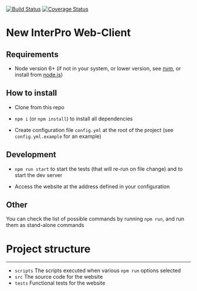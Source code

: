 [![Build Status](https://travis-ci.org/ProteinsWebTeam/interpro7-client.svg?branch=master)](https://travis-ci.org/ProteinsWebTeam/interpro7-client)
[![Coverage Status](https://coveralls.io/repos/github/ProteinsWebTeam/interpro7-client/badge.svg?branch=master)](https://coveralls.io/github/ProteinsWebTeam/interpro7-client?branch=master)

New InterPro Web-Client
============

Requirements
------------

-   Node version 6+
    (if not in your system, or lower version,
    see [nvm](https://github.com/creationix/nvm),
    or install from [node.js](https://nodejs.org/en/))

How to install
--------------

-   Clone from this repo

-   `npm i` (or `npm install`) to install all dependencies

-   Create configuration file `config.yml` at the root of the project
    (see `config.yml.example` for an example)

Development
-----------

-   `npm run start` to start the tests (that will re-run on file change)
    and to start the dev server

-   Access the website at the address defined in your configuration

Other
-----

You can check the list of possible commands by running `npm run`,
and run them as stand-alone commands


# Project structure
-----

-   `scripts` The scripts executed when various `npm run` options selected
-   `src`  The source code for the website
-   `tests` Functional tests for the website


